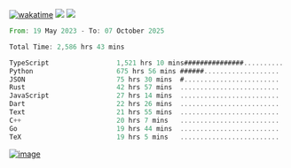 [![wakatime](https://wakatime.com/badge/user/00eead22-fb14-4dd0-ab8a-3625cafbd50d.svg)](https://wakatime.com/@00eead22-fb14-4dd0-ab8a-3625cafbd50d)
![](https://komarev.com/ghpvc/?username=flatypus)
![](https://pixel.flatypus.me/flatypus?type=tracker)
<!--START_SECTION:waka-->

```rust
From: 19 May 2023 - To: 07 October 2025

Total Time: 2,586 hrs 43 mins

TypeScript                 1,521 hrs 10 mins###############..........   58.47 %
Python                     675 hrs 56 mins ######...................   25.98 %
JSON                       75 hrs 30 mins  #........................   02.90 %
Rust                       42 hrs 57 mins  .........................   01.65 %
JavaScript                 27 hrs 14 mins  .........................   01.05 %
Dart                       22 hrs 26 mins  .........................   00.86 %
Text                       21 hrs 55 mins  .........................   00.84 %
C++                        20 hrs 7 mins   .........................   00.77 %
Go                         19 hrs 44 mins  .........................   00.76 %
TeX                        19 hrs 5 mins   .........................   00.73 %
```

<!--END_SECTION:waka-->
[<img alt="image" src="https://github.com/flatypus/flatypus/assets/68029599/0a302dc1-501c-43a0-ae8d-37ec4817f3bd">](https://flatypus.me)

